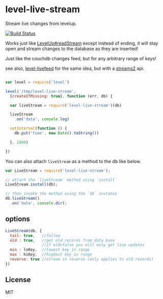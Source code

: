 # level-live-stream

Stream live changes from levelup.

[![Build Status](https://travis-ci.org/dominictarr/level-live-stream.png?branch=master)](https://travis-ci.org/dominictarr/level-live-stream)

Works just like [LevelUp#readStream](https://github.com/rvagg/node-levelup#readStream)
except instead of ending, it will stay open and stream changes to the database as they are inserted!

Just like the couchdb changes feed, but for any arbitrary range of keys!

see also, [level-livefeed](https://github.com/Raynos/level-livefeed/) for the same idea, 
but with a [streams2](https://github.com/isaacs/readable-stream) api.

``` js

var level = require('level')

level('/tmp/level-live-stream', 
  {createIfMissing: true}, function (err, db) {

  var liveStream = require('level-live-stream')(db)

  liveStream
    .on('data', console.log)

  setInterval(function () {
    db.put('time', new Date().toString())

  }, 1000)

})

```

You can also attach `liveStream` as a method to the db like below.

```js
var LiveStream = require('level-live-stream');

// attach the `liveStream` method using `install`
LiveStream.install(db);

// then invoke the method using the `db` instance
db.liveStream()
  .on('data', console.dir);
```

## options

``` js
LiveStream(db, {
  tail: true,   //follow
  old : true,   //get old records from data base
                //if old=false you will only get live updates
  min : loKey,  //lowest key in range
  max : hiKey,  //highest key in range
  reverse: true //stream in reverse (only applies to old records)
})
```

## License

MIT
